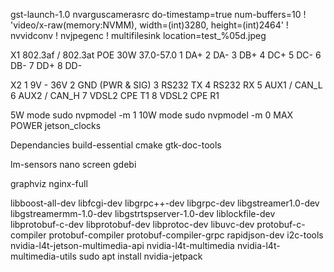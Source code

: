 gst-launch-1.0 nvarguscamerasrc do-timestamp=true num-buffers=10 ! 'video/x-raw(memory:NVMM), width=(int)3280, height=(int)2464' ! nvvidconv ! nvjpegenc ! multifilesink location=test_%05d.jpeg

X1 802.3af / 802.3at POE 30W 37.0-57.0
1 DA+
2 DA-
3 DB+
4 DC+
5 DC-
6 DB-
7 DD+
8 DD-

X2 
1 9V - 36V
2 GND (PWR & SIG)
3 RS232 TX
4 RS232 RX
5 AUX1 / CAN_L
6 AUX2 / CAN_H
7 VDSL2 CPE T1
8 VDSL2 CPE R1

5W mode
sudo nvpmodel -m 1
10W mode
sudo nvpmodel -m 0
MAX POWER
jetson_clocks

Dependancies
build-essential
cmake
gtk-doc-tools

lm-sensors
nano
screen
gdebi

graphviz
nginx-full

libboost-all-dev
libfcgi-dev
libgrpc++-dev
libgrpc-dev
libgstreamer1.0-dev
libgstreamermm-1.0-dev
libgstrtspserver-1.0-dev
liblockfile-dev
libprotobuf-c-dev
libprotobuf-dev
libprotoc-dev
libuvc-dev
protobuf-c-compiler
protobuf-compiler
protobuf-compiler-grpc
rapidjson-dev
i2c-tools
nvidia-l4t-jetson-multimedia-api nvidia-l4t-multimedia nvidia-l4t-multimedia-utils
sudo apt install nvidia-jetpack
